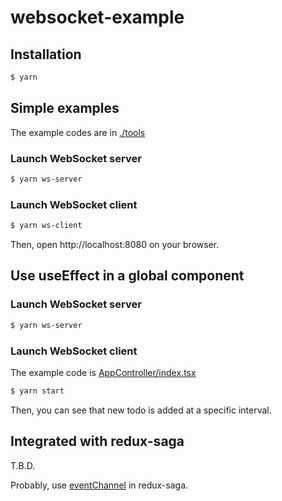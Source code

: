 # websocket-example

## Installation

```sh
$ yarn
```

## Simple examples

The example codes are in [./tools](https://github.com/diescake/websocket-example/tree/master/tools)

### Launch WebSocket server

```sh
$ yarn ws-server
```

### Launch WebSocket client

```sh
$ yarn ws-client
```

Then, open http://localhost:8080 on your browser.

## Use useEffect in a global component

### Launch WebSocket server

```sh
$ yarn ws-server
```

### Launch WebSocket client

The example code is [AppController/index.tsx](http://github.com/diescake/websocket-example/blob/master/src/app/components/AppController/index.tsx)

```sh
$ yarn start
```

Then, you can see that new todo is added at a specific interval.

## Integrated with redux-saga

T.B.D.

Probably, use [eventChannel](https://github.com/redux-saga/redux-saga/blob/master/docs/advanced/Channels.md#using-the-eventchannel-factory-to-connect-to-external-events) in redux-saga.
